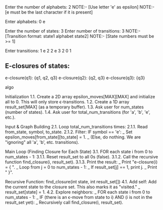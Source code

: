Enter the number of alphabets: 2
NOTE:- [Use letter 'e' as epsilon]
NOTE:- [e must be the last character if it is present]

Enter alphabets:
0
e

Enter the number of states: 3
Enter number of transitions: 3
NOTE:- [Transition format: state1 alphabet state2]
NOTE:- [State numbers must be >= 1]

Enter transitions:
1 e 2
2 e 3
2 0 1

## E-closures of states:

e-closure(q1): {q1, q2, q3}
e-closure(q2): {q2, q3}
e-closure(q3): {q3}

algo

Initialization 
1.1. Create a 2D array epsilon_moves[MAX][MAX] and initialize all to 0. This will only store ϵ-transitions. 
1.2. Create a 1D array result_set[MAX] (as a temporary buffer). 
1.3. Ask user for num_states (number of states). 1.4. Ask user for total_num_transitions (for 'a', 'b', 'e', etc.).

Input & Graph Building 
2.1. Loop total_num_transitions times: 
    2.1.1. Read from_state, symbol, to_state. 
    2.1.2. Filter: IF symbol == 'e': _ Set epsilon_moves[from_state][to_state] = 1. _ (Else, do nothing. We are "ignoring" all 'a', 'b', etc. transitions).

Main Loop (Finding Closure for Each State) 
3.1. FOR each state i from 0 to num_states - 1: 
    3.1.1. Reset result_set to all 0s (false). 
    3.1.2. Call the recursive function find_closure(i, result_set). 
    3.1.3. Print the result: _ Print "e-closure(i) = { ". _ Loop from j = 0 to num_states - 1: _ If result_set[j] == 1, print j. _ Print " }".

Recursive Function: find_closure(int state, int result_set[]) 
4.1. Add self: Add the current state to the closure set. This also marks it as "visited." _ result_set[state] = 1. 
4.2. Explore neighbors: _ FOR each state i from 0 to num_states - 1: _ IF (there is an ϵ-move from state to i) AND (i is not in the result_set yet): _ Recursively call find_closure(i, result_set).
